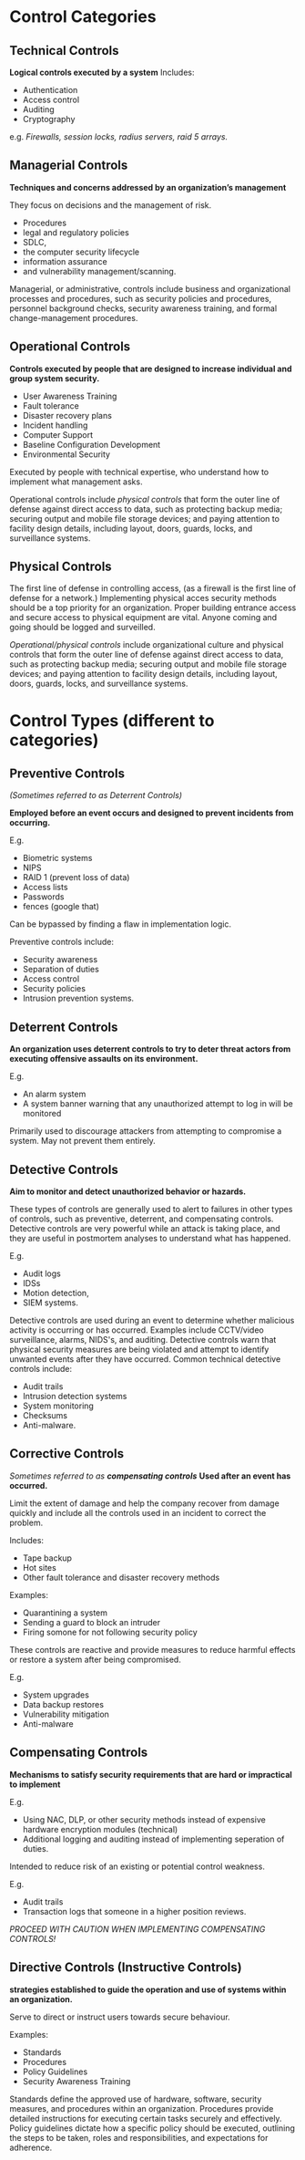 # Control Categories

## Technical Controls
**Logical controls executed by a system**
Includes:
- Authentication
- Access control
- Auditing
- Cryptography

e.g. *Firewalls, session locks, radius servers, raid 5 arrays.*

## Managerial Controls
**Techniques and concerns addressed by an organization’s management**

They focus on decisions and the management of risk.
- Procedures
- legal and regulatory policies
- SDLC,
- the computer security lifecycle
- information assurance
- and vulnerability management/scanning.

Managerial, or administrative, controls include business and organizational processes and procedures, such as security policies and procedures, personnel background checks, security awareness training, and formal change-management procedures.

## Operational Controls

**Controls executed by people that are designed to increase individual and group system security.**

- User Awareness Training
- Fault tolerance
- Disaster recovery plans
- Incident handling
- Computer Support
- Baseline Configuration Development
- Environmental Security

Executed by people with technical expertise, who understand how to implement what management asks.

Operational controls include *physical controls* that form the outer line of defense against direct access to data, such as protecting backup media; securing output and mobile file storage devices; and paying attention to facility design details, including layout, doors, guards, locks, and surveillance systems.

## Physical Controls

The first line of defense in controlling access, (as a firewall is the first line of defense for a network.)
Implementing physical acces security methods should be a top priority for an organization.
Proper building entrance access and secure access to physical equipment are vital.
Anyone coming and going should be logged and surveilled.

*Operational/physical controls* include organizational culture and physical controls that form the outer line of defense against direct access to data, such as protecting backup media; securing output and mobile file storage devices; and paying attention to facility design details, including layout, doors, guards, locks, and surveillance systems.

# Control Types (different to categories)

## Preventive Controls 
*(Sometimes referred to as Deterrent Controls)*

**Employed before an event occurs and designed to prevent incidents from occurring.**

E.g.

- Biometric systems
- NIPS
- RAID 1 (prevent loss of data)
- Access lists
- Passwords
- fences (google that)

Can be bypassed by finding a flaw in implementation logic.

Preventive controls include:
- Security awareness 
- Separation of duties
- Access control
- Security policies 
- Intrusion prevention systems.

## Deterrent Controls

**An organization uses deterrent controls to try to deter threat actors from executing offensive assaults on its environment.**

E.g. 
- An alarm system
- A system banner warning that any unauthorized attempt to log in will be monitored

Primarily used to discourage attackers from attempting to compromise a system. May not prevent them entirely.

## Detective Controls

**Aim to monitor and detect unauthorized behavior or hazards.**

These types of controls are generally used to alert to failures in other types of controls, such as preventive, deterrent, and compensating controls. Detective controls are very powerful while an attack is taking place, and they are useful in postmortem analyses to understand what has happened. 

E.g.
- Audit logs
- IDSs
- Motion detection,
- SIEM systems.

Detective controls are used during an event to determine whether malicious activity is occurring or has occurred. Examples include CCTV/video surveillance, alarms, NIDS's, and auditing. Detective controls warn that physical security measures are being violated and attempt to identify unwanted events after they have occurred. Common technical detective controls include:

- Audit trails
- Intrusion detection systems
- System monitoring
- Checksums
- Anti-malware.

## Corrective Controls
*Sometimes referred to as **compensating controls***
**Used after an event has occurred.**

Limit the extent of damage and help the company recover from damage quickly and include all the controls used in an incident to correct the problem.

Includes:

- Tape backup
- Hot sites 
- Other fault tolerance and disaster recovery methods

Examples:

- Quarantining a system
- Sending a guard to block an intruder
- Firing somone for not following security policy

These controls are reactive and provide measures to reduce harmful effects or restore a system after being compromised.

E.g.

- System upgrades
- Data backup restores
- Vulnerability mitigation
- Anti-malware

## Compensating Controls

**Mechanisms to satisfy security requirements that are hard or impractical to implement**

E.g.

- Using NAC, DLP, or other security methods instead of expensive hardware encryption modules (technical)
- Additional logging and auditing instead of implementing seperation of duties.

Intended to reduce risk of an existing or potential control weakness.

E.g.

- Audit trails
- Transaction logs that someone in a higher position reviews.

*PROCEED WITH CAUTION WHEN IMPLEMENTING COMPENSATING CONTROLS!*

## Directive Controls (Instructive Controls)
**strategies established to guide the operation and use of systems within an organization.**

Serve to direct or instruct users towards secure behaviour.

Examples:

- Standards
- Procedures
- Policy Guidelines
- Security Awareness Training

Standards define the approved use of hardware, software, security measures, and procedures within an organization.
Procedures provide detailed instructions for executing certain tasks securely and effectively.
Policy guidelines dictate how a specific policy should be executed, outlining the steps to be taken, roles and responsibilities, and expectations for adherence.


 




